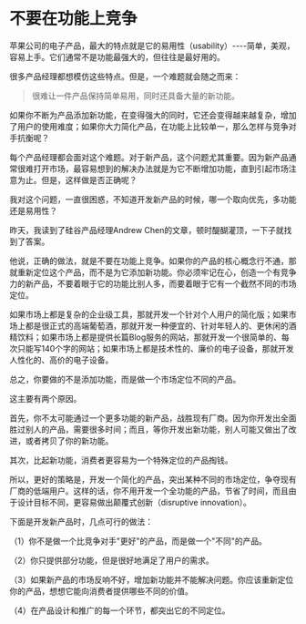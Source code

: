 # 不要在功能上竞争


苹果公司的电子产品，最大的特点就是它的易用性（usability）----简单，美观，容易上手。它们通常不是功能最强大的，但往往是最好用的。

很多产品经理都想模仿这些特点。但是，一个难题就会随之而来：

> 很难让一件产品保持简单易用，同时还具备大量的新功能。

如果你不断为产品添加新功能，在变得强大的同时，它还会变得越来越复杂，增加了用户的使用难度；如果你大力简化产品，在功能上比较单一，那么怎样与竞争对手抗衡呢？

每个产品经理都会面对这个难题。对于新产品，这个问题尤其重要。因为新产品通常很难打开市场，最容易想到的解决办法就是为它不断增加功能，直到引起市场注意为止。但是，这样做是否正确呢？

我对这个问题，一直很困惑，不知道开发新产品的时候，哪一个取向优先，多功能还是易用性？

昨天，我读到了硅谷产品经理Andrew Chen的文章，顿时醍醐灌顶，一下子就找到了答案。

他说，正确的做法，就是不要在功能上竞争。如果你的产品的核心概念行不通，那就重新定位这个产品，而不是为它添加新功能。你必须牢记在心，创造一个有竞争力的新产品，不要着眼于它的功能比别人多，而要着眼于它有一个截然不同的市场定位。

如果市场上都是复杂的企业级工具，那就开发一个针对个人用户的简化版；如果市场上都是很正式的高端葡萄酒，那就开发一种便宜的、针对年轻人的、更休闲的酒精饮料；如果市场上都是提供长篇Blog服务的网站，那就开发一个很简单的、每次只能写140个字的网站；如果市场上都是技术性的、廉价的电子设备，那就开发人性化的、高价的电子设备。

总之，你要做的不是添加功能，而是做一个市场定位不同的产品。

这主要有两个原因。

首先，你不太可能通过一个更多功能的新产品，战胜现有厂商。因为你开发出全面胜过别人的产品，需要很多时间；而且，等你开发出新功能，别人可能又做出了改进，或者拷贝了你的新功能。

其次，比起新功能，消费者更容易为一个特殊定位的产品掏钱。

所以，更好的策略是，开发一个简化的产品，突出某种不同的市场定位，争夺现有厂商的低端用户。这样的话，你不用开发一个全功能的产品，节省了时间，而且由于设计目标不同，更容易做出颠覆式创新（disruptive innovation）。

下面是开发新产品时，几点可行的做法：

（1）你不是做一个比竞争对手"更好"的产品，而是做一个"不同"的产品。

（2）你只提供部分功能，但是很好地满足了用户的需求。

（3）如果新产品的市场反响不好，增加新功能并不能解决问题。你应该重新定位你的产品，想想它能向消费者提供哪些不同的价值。

（4）在产品设计和推广的每一个环节，都突出它的不同定位。

